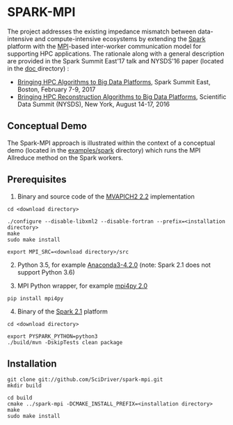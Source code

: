 # SPARK-MPI

The project addresses the existing impedance mismatch between data-intensive and compute-intensive ecosystems
by extending the [Spark](https://en.wikipedia.org/wiki/Apache_Spark) platform with
the [MPI](https://en.wikipedia.org/wiki/Message_Passing_Interface)-based inter-worker communication model
for supporting HPC applications. The rationale along with a general description are provided in
the Spark Summit East'17 talk and NYSDS'16 paper (located in
the [ doc ](https://github.com/SciDriver/spark-mpi/tree/master/doc)directory) :

* [Bringing HPC Algorithms to Big Data
Platforms](https://spark-summit.org/east-2017/events/bringing-hpc-algorithms-to-big-data-platforms/),
Spark Summit East, Boston, February 7-9, 2017
*  [Bringing HPC Reconstruction Algorithms to Big Data
Platforms](http://ieeexplore.ieee.org/document/7747818/),
Scientific Data Summit (NYSDS), New York, August 14-17, 2016

## Conceptual Demo

The Spark-MPI approach is illustrated within the context of a conceptual demo (located in the
[examples/spark](https://github.com/SciDriver/spark-mpi/tree/master/examples/spark-mpi )
directory) which runs the MPI Allreduce method on the Spark workers.

## Prerequisites

1. Binary and source code of the [MVAPICH2 2.2](http://mvapich.cse.ohio-state.edu/) implementation

```
cd <download directory>

./configure --disable-libxml2 --disable-fortran --prefix=<installation directory>
make
sudo make install

export MPI_SRC=<download directory>/src
```
2. Python 3.5, for example  [Anaconda3-4.2.0](https://www.continuum.io) (note: Spark 2.1 does not support Python 3.6)

3. MPI Python wrapper, for example [mpi4py 2.0](http://pythonhosted.org/mpi4py/)

```
pip install mpi4py
```

4. Binary of the [Spark 2.1](http://spark.apache.org/) platform

```
cd <download directory>

export PYSPARK_PYTHON=python3
./build/mvn -DskipTests clean package
```

## Installation 

```
git clone git://github.com/SciDriver/spark-mpi.git
mkdir build

cd build
cmake ../spark-mpi -DCMAKE_INSTALL_PREFIX=<installation directory>
make
sudo make install

```
